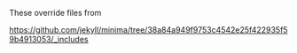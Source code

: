 These override files from

https://github.com/jekyll/minima/tree/38a84a949f9753c4542e25f422935f59b4913053/_includes
